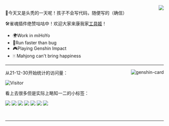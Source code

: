 <a href="https://github.com/Daishengsheng">
  <img align="right" src="https://github-readme-stats.vercel.app/api?username=Daishengsheng&count_private=true&include_all_commits=true&show_icons=true&theme=dracula"/>
</a>

🎉今天又是头秃的一天呢！孩子不会写代码，随便写的（确信）

🛠雀魂插件绝赞咕咕中！欢迎大家来康我家<a href="https://pcrtool.cn" target="_blank">工具姬</a>！

- 🌍Work in miHoYo
- 🚀Run faster than bug
- 🎮Playing Genshin Impact
- 🀄 Mahjong can't bring happiness
----

<img align="right" src="https://genshin-card.getloli.com/58/3008741.png" alt="genshin-card" />

从21-12-30开始统计的访问量：

![Visitor](https://visitor-badge.laobi.icu/badge?page_id=Daishengsheng.github)

看上去很多但是实际上略知一二的小标签：

![](https://img.shields.io/badge/-python-yellow)  ![](https://img.shields.io/badge/-C%2B%2B-brightgreen) ![](https://img.shields.io/badge/-HTML-purple) ![](https://img.shields.io/badge/-Java-green) ![](https://img.shields.io/badge/-Javascript-orange) ![](https://img.shields.io/badge/-PHP-black) ![](https://img.shields.io/badge/-HTML-red)

<br>

----
